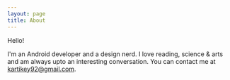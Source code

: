 ```yaml
---
layout: page
title: About
---
```


Hello!

I'm an Android developer and a design nerd. I love reading, science & arts and am always upto an interesting conversation. You can contact me at kartikey92@gmail.com. 
